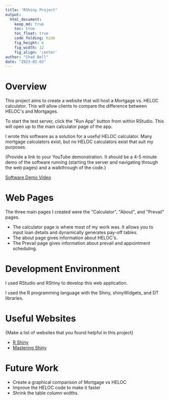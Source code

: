 ```yaml
---
title: "RShiny Project"
output:
  html_document:  
    keep_md: true
    toc: true
    toc_float: true
    code_folding: hide
    fig_height: 6
    fig_width: 12
    fig_align: 'center'
author: "Chad Bell"
date: "2023-02-02"
---
```


# Overview

This project aims to create a website that will host a Mortgage vs. HELOC calculator. This will allow clients to compare the difference between HELOC's and Mortgages. 

To start the test server, click the "Run App" button from within RStudio. This will open up to the main calculator page of the app. 

I wrote this software as a solution for a useful HELOC calculator. Many mortgage calculators exist, but no HELOC calculators exist that suit my purposes. 

{Provide a link to your YouTube demonstration.  It should be a 4-5 minute demo of the software running (starting the server and navigating through the web pages) and a walkthrough of the code.}

[Software Demo Video](https://youtu.be/LT2EWPF5fe4)

# Web Pages

The three main pages I created were the "Calculator", "About", and "Prevail" pages. 

- The calculator page is where most of my work was. It allows you to input loan details and dynamically generates pay-off tables. 
- The about page gives information about HELOC's. 
- The Prevail page gives information about prevail and appointment scheduling. 

# Development Environment

I used RStudio and RShiny to develop this web application. 

I used the R programming language with the Shiny, shinyWidgets, and DT libraries. 

# Useful Websites

{Make a list of websites that you found helpful in this project}
* [R Shiny](https://shiny.rstudio.com)
* [Mastering Shiny](https://mastering-shiny.org/basic-app.html)

# Future Work

* Create a graphical comparison of Mortgage vs HELOC
* Improve the HELOC code to make it faster
* Shrink the table column widths. 
